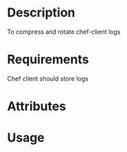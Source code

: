 Description
===========
To compress and rotate chef-client logs

Requirements
============
Chef client should store logs

Attributes
==========

Usage
=====

